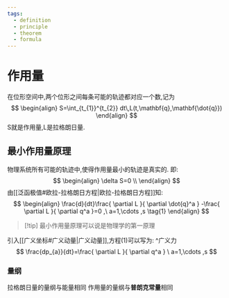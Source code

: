 ```yaml
---
tags:
  - definition
  - principle
  - theorem
  - formula
---
```

# 作用量
在位形空间中,两个位形之间每条可能的轨迹都对应一个数,记为
$$
\begin{align}
S=\int_{t_{1}}^{t_{2}} dt\,L(t,\mathbf{q},\mathbf{\dot{q}})
\end{align}
$$
S就是作用量,L是拉格朗日量.


## 最小作用量原理
物理系统所有可能的轨迹中,使得作用量最小的轨迹是真实的.
即:
$$
\begin{align}
\delta S=0 \\
\end{align}
$$
由[[泛函极值#欧拉-拉格朗日方程|欧拉-拉格朗日方程]]知: 
$$
\begin{align}
\frac{d}{dt}\frac{ \partial L }{ \partial  \dot{q}^a } -\frac{ \partial L }{ \partial q^a }=0 ,\ a=1,\cdots ,s \tag{1}
\end{align}
$$

>[!tip] 最小作用量原理可以说是物理学的第一原理

引入[[广义坐标#广义动量|广义动量]],方程(1)可以写为: ^广义力
$$
\frac{dp_{a}}{dt}=\frac{ \partial L }{ \partial q^a } \ a=1,\cdots ,s
$$


### 量纲
拉格朗日量的量纲与能量相同
作用量的量纲与**普朗克常量**相同